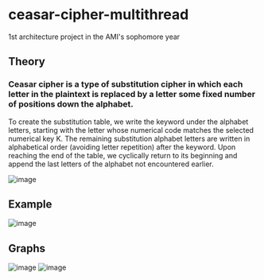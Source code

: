 # ceasar-cipher-multithread
1st architecture project in the AMI's sophomore year
## Theory
### Ceasar cipher is a type of substitution cipher in which each letter in the plaintext is replaced by a letter some fixed number of positions down the alphabet.
To create the substitution table, we write the keyword under the alphabet letters, starting with the letter whose numerical code matches the selected numerical key K. The remaining substitution alphabet letters are written in alphabetical order (avoiding letter repetition) after the keyword. Upon reaching the end of the table, we cyclically return to its beginning and append the last letters of the alphabet not encountered earlier.

![image](https://github.com/d010r3s/ceasar-cipher-multithread/assets/104917935/a9fbd3bc-456b-4e9c-b818-9ed27c4c28ee)

## Example
![image](https://github.com/d010r3s/ceasar-cipher-multithread/assets/104917935/aea749f1-484f-44e4-9d2f-f8ef23d1eec7)

## Graphs
![image](https://github.com/d010r3s/ceasar-cipher-multithread/assets/104917935/161859f6-cb7c-4d22-9b98-11edb40648af)
![image](https://github.com/d010r3s/ceasar-cipher-multithread/assets/104917935/3ed631fc-9056-4cbf-891e-8fbd881bf60d)

